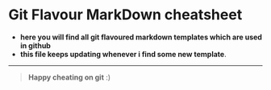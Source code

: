 # **Git Flavour MarkDown cheatsheet**

* **here you will find all git flavoured markdown templates which are used in github** 
* **this file keeps updating whenever i find some new template**.
---

> **Happy cheating on git** :)

